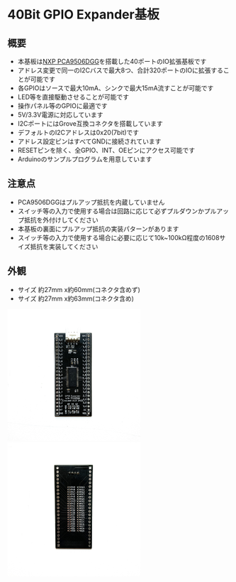 # 40Bit GPIO Expander基板

## 概要
 * 本基板は[NXP PCA9506DGG][1]を搭載した40ポートのIO拡張基板です  
 * アドレス変更で同⼀のI2Cバスで最⼤8つ、合計320ポートのIOに拡張することが可能です  
 * 各GPIOはソースで最⼤10mA、シンクで最⼤15mA流すことが可能です  
 * LED等を直接駆動させることが可能です
 * 操作パネル等のGPIOに最適です  
 * 5V/3.3V電源に対応しています  
 * I2CポートにはGrove互換コネクタを搭載しています  
 * デフォルトのI2Cアドレスは0x20(7bit)です  
 * アドレス設定ピンはすべてGNDに接続されています  
 * RESETピンを除く、全GPIO、INT、OEピンにアクセス可能です
 * Arduinoのサンプルプログラムを用意しています   

## 注意点
 * PCA9506DGGはプルアップ抵抗を内蔵していません  
 * スイッチ等の入力で使用する場合は回路に応じて必ずプルダウンかプルアップ抵抗を外付けしてください  
 * 本基板の裏面にプルアップ抵抗の実装パターンがあります  
 * スイッチ等の入力で使用する場合に必要に応じて10k~100kΩ程度の1608サイズ抵抗を実装してください  

  [1]: https://www.nxp.com/products/interfaces/ic-spi-i3c-interface-devices/general-purpose-i-o-gpio/40-bit-ic-bus-i-o-port-with-reset-oe-and-int:PCA9505_06

## 外観
* サイズ 約27mm x約60mm(コネクタ含めず)
* サイズ 約27mm x約63mm(コネクタ含め)
  
<img src="/img/img1.JPG" width="300">
<img src="/img/img2.JPG" width="300">


